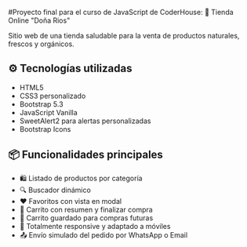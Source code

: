 #Proyecto final para el curso de JavaScript de CoderHouse:
🛒 Tienda Online "Doña Rios"

Sitio web de una tienda saludable para la venta de productos naturales, frescos y orgánicos.

## ⚙️ Tecnologías utilizadas

- HTML5
- CSS3 personalizado
- Bootstrap 5.3
- JavaScript Vanilla
- SweetAlert2 para alertas personalizadas
- Bootstrap Icons


## 📦 Funcionalidades principales

- 🛍️ Listado de productos por categoría
- 🔍 Buscador dinámico
- ❤️ Favoritos con vista en modal
- 🛒 Carrito con resumen y finalizar compra
- 💾 Carrito guardado para compras futuras
- 📱 Totalmente responsive y adaptado a móviles
- 📤 Envío simulado del pedido por WhatsApp o Email



